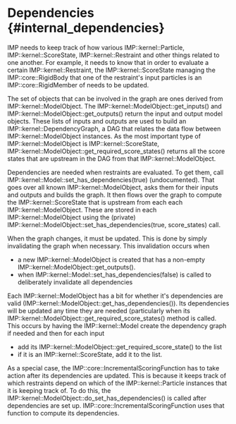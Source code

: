 Dependencies {#internal_dependencies}
============

IMP needs to keep track of how various IMP::kernel::Particle, IMP::kernel::ScoreState, IMP::kernel::Restraint and other things related to one another. For example, it needs to know that in order to evaluate a certain IMP::kernel::Restraint, the IMP::kernel::ScoreState managing the IMP::core::RigidBody that one of the restraint's input particles is an IMP::core::RigidMember of needs to be updated.

The set of objects that can be involved in the graph are ones derived from IMP::kernel::ModelObject. The IMP::kernel::ModelObject::get_inputs() and IMP::kernel::ModelObject::get_outputs() return the input and output model objects. These lists of inputs and outputs are used to build an IMP::kernel::DependencyGraph, a DAG that relates the data flow between IMP::kernel::ModelObject instances. As the most important type of IMP::kernel::ModelObject is IMP::kernel::ScoreState, IMP::kernel::ModelObject::get_required_score_states() returns all the score states that are upstream in the DAG from that IMP::kernel::ModelObject.

Dependencies are needed when restraints are evaluated. To get them, call IMP::kernel::Model::set_has_dependencies(true) (undocumented). That goes over all known IMP::kernel::ModelObject, asks them for their inputs and outputs and builds the graph. It then flows over the graph to compute the IMP::kernel::ScoreState that is upstream from each each IMP::kernel::ModelObject. These are stored in each IMP::kernel::ModelObject using the (private)  IMP::kernel::ModelObject::set_has_dependencies(true, score_states) call.

When the graph changes, it must be updated. This is done by simply invalidating the graph when necessary. This invalidation occurs when
- a new IMP::kernel::ModelObject is created that has a non-empty IMP::kernel::ModelObject::get_outputs().
- when IMP::kernel::Model::set_has_dependencies(false) is called to deliberately invalidate all dependencies

Each IMP::kernel::ModelObject has a bit for whether it's dependencies are valid (IMP::kernel::ModelObject::get_has_dependencies()). Its dependencies will be updated any time they are needed (particularly when its IMP::kernel::ModelObject::get_required_score_states() method is called. This occurs by having the IMP::kernel::Model create the dependency graph if needed and then for each input
- add its IMP::kernel::ModelObject::get_required_score_state() to the list
- if it is an IMP::kernel::ScoreState, add it to the list.

As a special case, the IMP::core::IncrementalScoringFunction has to take action after its dependencies are updated. This is because it keeps track of which restraints depend on which of the IMP::kernel::Particle instances that it is keeping track of. To do this, the IMP::kernel::ModelObject::do_set_has_dependencies() is called after dependencies are set up. IMP::core::IncrementalScoringFunction uses that function to compute its dependencies.
